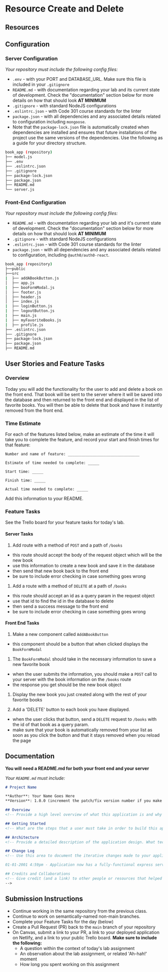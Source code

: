 # Resource Create and Delete

## Resources

## Configuration

### Server Configuration
_Your repository must include the following config files:_

- `.env` - with your PORT and DATABASE_URL. Make sure this file is included in your `.gitignore`
- `README.md` - with documentation regarding your lab and its current state of development. Check the "documentation" section below for more details on how that should look **AT MINIMUM**
- `.gitignore` - with standard NodeJS configurations
- `.eslintrc.json` - with Code 301 course standards for the linter
- `package.json` - with all dependencies and any associated details related to configuration including `mongoose`.
- Note that the `package-lock.json` file is automatically created when dependencies are installed and ensures that future installations of the project use the same versions of the dependencies.
Use the following as a guide for your directory structure.

```sh
book_app (repository)
├── model.js
├── .env
├── .eslintrc.json
├── .gitignore
├── package-lock.json
├── package.json
├── README.md
└── server.js
```

### Front-End Configuration
_Your repository must include the following config files:_

- `README.md` - with documentation regarding your lab and it's current state of development. Check the "documentation" section below for more details on how that should look **AT MINIMUM**
- `.gitignore` - with standard NodeJS configurations
- `.eslintrc.json` - with Code 301 course standards for the linter
- `package.json` - with all dependencies and any associated details related to configuration, including `@auth0/auth0-react`.

```sh
book_app (repository)
├──public
├──src
|  ├── addABookButton.js
│  ├── app.js
|  ├── booFormModal.js
│  ├── footer.js
│  ├── header.js
│  ├── index.js
|  ├── loginButton.js
|  ├── logoutButton.js
|  ├── main.js
|  ├── myFavoriteBooks.js
|  ├── profile.js
├── .eslintrc.json
├── .gitignore
├── package-lock.json
├── package.json
├── README.md
```


## User Stories and Feature Tasks

### Overview

Today you will add the functionality for the user to add and delete a book on the front end. That book will be sent to the server where it will be saved into the database and then returned to the front end and displayed in the list of favorite books. You will then be able to delete that book and have it instantly removed from the front end.

### Time Estimate

For each of the features listed below, make an estimate of the time it will take you to complete the feature, and record your start and finish times for that feature:

```
Number and name of feature: ________________________________

Estimate of time needed to complete: _____

Start time: _____

Finish time: _____

Actual time needed to complete: _____
```

Add this information to your README.

### Feature Tasks

See the Trello board for your feature tasks for today's lab.

#### Server Tasks

1. Add route with a method of `POST` and a path of `/books`
- this route should accept the body of the request object which will be the new book
- use this information to create a new book and save it in the database
- then send that new book back to the front end
- be sure to include error checking in case something goes wrong

1. Add a route with a method of `DELETE` at a path of `/books`
- this route should accept an id as a query param in the request object
- use that id to find the id in the database to delete
- then send a success message to the front end
- be sure to include error checking in case something goes wrong

#### Front End Tasks

1. Make a new component called `AddABookButton`
- this component should be a button that when clicked displays the `BookFormModal`

1. The `BookFormModal` should take in the necessary information to save a new favorite book
- when the user submits the information, you should make a `POST` call to your server with the book information on the `/books` route
- the response you get should be the new book object

1. Display the new book you just created along with the rest of your favorite books

1. Add a 'DELETE' button to each book you have displayed.
- when the user clicks that button, send a `DELETE` request to `/books` with the id of that book as a query param.
- make sure that your book is automatically removed from your list as soon as you click the button and that it stays removed when you reload the page

## Documentation

**You will need a README.md for both your front end and your server**

_Your `README.md` must include:_

```md
# Project Name

**Author**: Your Name Goes Here
**Version**: 1.0.0 (increment the patch/fix version number if you make more commits past your first submission)

## Overview
<!-- Provide a high level overview of what this application is and why you are building it, beyond the fact that it's an assignment for a Code 301 class. (i.e. What's your problem domain?) -->

## Getting Started
<!-- What are the steps that a user must take in order to build this app on their own machine and get it running? -->

## Architecture
<!-- Provide a detailed description of the application design. What technologies (languages, libraries, etc) you're using, and any other relevant design information. -->

## Change Log
<!-- Use this area to document the iterative changes made to your application as each feature is successfully implemented. Use time stamps. Here's an example:

01-01-2001 4:59pm - Application now has a fully-functional express server, with GET and POST routes for the book resource.

## Credits and Collaborations
<!-- Give credit (and a link) to other people or resources that helped you build this application. -->
-->
```

## Submission Instructions

- Continue working in the same repository from the previous class.
- Continue to work on semantically-named non-main branches.
- Complete your Feature Tasks for the day (below)
- Create a Pull Request (PR) back to the `main` branch of your repository
- On Canvas, submit a link to your PR, a link to your deployed application on Netlify, and a link to your public Trello board. **Make sure to include the following:**
  - A question within the context of today's lab assignment
  - An observation about the lab assignment, or related 'Ah-hah!' moment
  - How long you spent working on this assignment
